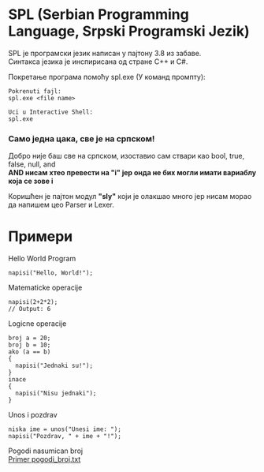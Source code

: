 # SPL (Serbian Programming Language, Srpski Programski Jezik)
SPL је програмски језик написан у пајтону 3.8 из забаве.\
Синтакса језика је инспирисана од стране C++ и C#.

Покретање програма помоћу spl.ехе (У команд промпту):
```
Pokrenuti fajl:
spl.exe <file name>

Uci u Interactive Shell:
spl.exe
```

### Само једна цака, све је на српском!
Добро није баш све на српском, изоставио сам ствари као
bool, true, false, null, and \
**AND нисам хтео превести на "i" јер онда не бих могли имати вариаблу која се зове i**


Коришћен је пајтон модул **"sly"** који је олакшао много јер нисам морао да напишем цео Parser и Lexer.


# Примери

Hello World Program
```
napisi("Hello, World!");
```

Matematicke operacije
```
napisi(2+2*2);
// Output: 6
```

Logicne operacije
```
broj a = 20;
broj b = 10;
ako (a == b)
{
  napisi("Jednaki su!");
}
inace
{
  napisi("Nisu jednaki");
}
```

Unos i pozdrav
```
niska ime = unos("Unesi ime: ");
napisi("Pozdrav, " + ime + "!");
```

Pogodi nasumican broj\
[Primer pogodi_broj.txt](https://github.com/vladimirdabic/srpski-prog-jezik/blob/master/spl/Primer%20pogodi_broj.txt)
